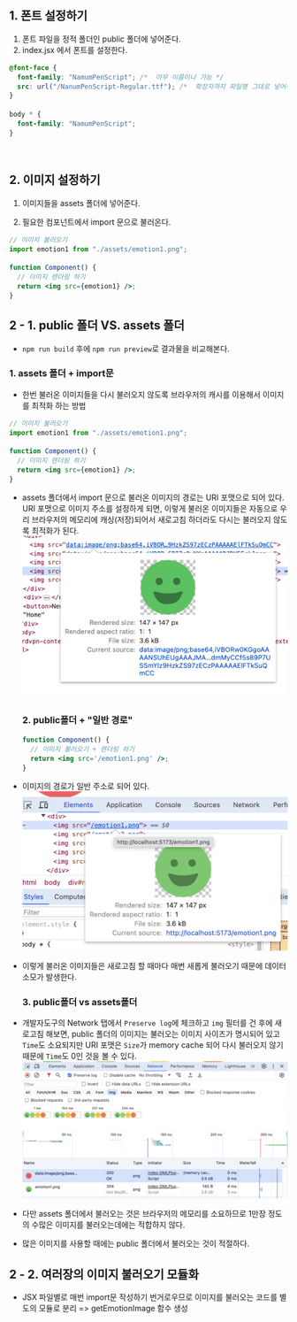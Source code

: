 ## 1. 폰트 설정하기

1. 폰트 파일을 정적 폴더인 public 폴더에 넣어준다.
2. index.jsx 에서 폰트를 설정한다.

```css
@font-face {
  font-family: "NamumPenScript"; /*  아무 이름이나 가능 */
  src: url("/NanumPenScript-Regular.ttf"); /*  확장자까지 파일명 그대로 넣어주기 */
}

body * {
  font-family: "NamumPenScript";
}
```

<br>

## 2. 이미지 설정하기

1. 이미지들을 assets 폴더에 넣어준다.

2. 필요한 컴포넌트에서 import 문으로 불러온다.

```jsx
// 이미지 불러오기
import emotion1 from "./assets/emotion1.png";

function Component() {
  // 이미지 렌더링 하기
  return <img src={emotion1} />;
}
```

## 2 - 1. public 폴더 VS. assets 폴더

- `npm run build` 후에 `npm run preview`로 결과물을 비교해본다.

### 1. assets 폴더 + import문

- 한번 불러온 이미지들을 다시 불러오지 않도록 브라우저의 캐시를 이용해서 이미지를 최적화 하는 방법

```jsx
// 이미지 불러오기
import emotion1 from "./assets/emotion1.png";

function Component() {
  // 이미지 렌더링 하기
  return <img src={emotion1} />;
}
```

- assets 폴더에서 import 문으로 불러온 이미지의 경로는 URI 포맷으로 되어 있다. URI 포맷으로 이미지 주소를 설정하게 되면, 이렇게 불러온 이미지들은 자동으로 우리 브라우저의 메모리에 캐싱(저장)되어서 새로고침 하더라도 다시는 불러오지 않도록 최적화가 된다.
  <img src="./img_02/img_02_01.jpeg" />

  ### 2. public폴더 + "일반 경로"

  ```jsx
  function Component() {
    // 이미지 불러오기 + 렌더링 하기
    return <img src='/emotion1.png' />;
  }
  ```

- 이미지의 경로가 일반 주소로 되어 있다.
  <img src="./img_02/img_02_02.jpeg"/>
- 이렇게 불러온 이미지들은 새로고침 할 때마다 매번 새롭게 불러오기 때문에 데이터 소모가 발생한다.

  ### 3. public폴더 vs assets폴더

- 개발자도구의 Network 탭에서 `Preserve log`에 체크하고 `img` 필터를 건 후에 새로고침 해보면, public 폴더의 이미지는 불러오는 이미지 사이즈가 명시되어 있고 `Time`도 소요되지만 URI 포맷은 `Size`가 memory cache 되어 다시 불러오지 않기 때문에 `Time`도 0인 것을 볼 수 있다.
  <img src="./img_02/img_02_03.jpeg">
- 다만 assets 폴더에서 불러오는 것은 브라우저의 메모리를 소요하므로 1만장 정도의 수많은 이미지를 불러오는데에는 적합하지 않다.
- 많은 이미지를 사용할 때에는 public 폴더에서 불러오는 것이 적절하다.

## 2 - 2. 여러장의 이미지 불러오기 모듈화

- JSX 파일별로 매번 import문 작성하기 번거로우므로 이미지를 불러오는 코드를 별도의 모듈로 분리 => getEmotionImage 함수 생성
